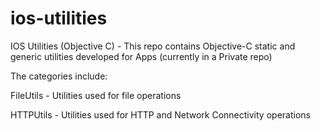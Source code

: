# ios-utilities
IOS Utilities (Objective C) - This repo contains Objective-C static and generic utilities developed for Apps (currently in a Private repo)

The categories include:

FileUtils - Utilities used for file operations

HTTPUtils - Utilities used for HTTP and Network Connectivity operations
